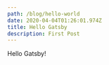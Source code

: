 ```yaml
---
path: /blog/hello-world
date: 2020-04-04T01:26:01.974Z
title: Hello Gatsby
description: First Post
---
```

Hello Gatsby!
